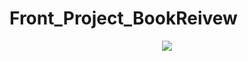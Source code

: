 # Front_Project_BookReivew

<div align="center">
 <img src="https://github.com/user-attachments/assets/328efa04-0599-491c-8034-70a986ed02c8""/>
</div>
